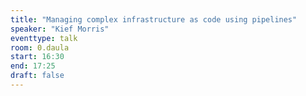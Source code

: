 ```yaml
---
title: "Managing complex infrastructure as code using pipelines"
speaker: "Kief Morris"
eventtype: talk
room: 0.daula
start: 16:30
end: 17:25
draft: false
---
```

